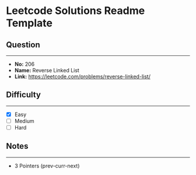 # Leetcode Solutions Readme Template
## **Question**
***
* **No:** 206
* **Name:** Reverse Linked List
* **Link:** https://leetcode.com/problems/reverse-linked-list/

## **Difficulty**
***
- [X] Easy
- [ ] Medium
- [ ] Hard
## **Notes**
***
* 3 Pointers (prev-curr-next)